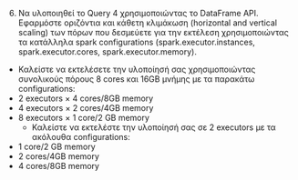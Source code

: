 6. Να υλοποιηθεί το Query 4 χρησιμοποιώντας τo DataFrame API. Εφαρμόστε οριζόντια και κάθετη κλιμάκωση (horizontal and vertical scaling) των πόρων που δεσμεύετε
για την εκτέλεση χρησιμοποιώντας τα κατάλληλα spark configurations (spark.executor.instances, spark.executor.cores, spark.executor.memory).
  - Καλείστε να εκτελέσετε την υλοποίησή σας χρησιμοποιώντας συνολικούς πόρους 8 cores
και 16GB μνήμης με τα παρακάτω configurations:
- 2 executors × 4 cores/8GB memory
- 4 executors × 2 cores/4GB memory
- 8 executors × 1 core/2 GB memory
  - Καλείστε να εκτελέστε την υλοποίησή σας σε 2 executors με τα ακόλουθα configurations:
- 1 core/2 GB memory
- 2 cores/4GB memory
- 4 cores/8GB memory
